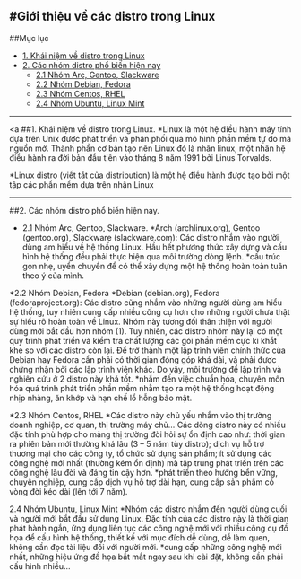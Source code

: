 #Giới thiệu về các distro trong Linux
----
##Mục lục
* [1. Khái niệm về distro trong Linux](#phan1)
* [2. Các nhóm distro phổ biến hiện nay](#phan2)
  * [2.1 Nhóm Arc, Gentoo, Slackware](#phan21)
  * [2.2 Nhóm Debian, Fedora](#phan22)
  * [2.3 Nhóm Centos, RHEL](#phan23)
  * [2.4 Nhóm Ubuntu, Linux Mint](#phan24)

----
<a
##1. Khái niệm về distro trong Linux.
*Linux là một hệ điều hành máy tính dựa trên Unix được phát triển và phân phối qua mô hình phần mềm tự do mã nguồn mở. Thành phần cơ bản tạo nên Linux đó là nhân linux, một nhân hệ điều hành ra đời bản đầu tiên vào tháng 8 năm 1991 bởi Linus Torvalds.

*Linux distro (viết tắt của distribution) là một hệ điều hành được tạo bởi một tập các phần mềm dựa trên nhân Linux
 
----
##2. Các nhóm distro phổ biến hiện nay.
* 2.1 Nhóm Arc, Gentoo, Slackware.
 *Arch (archlinux.org), Gentoo (gentoo.org), Slackware (slackware.com): Các distro nhắm vào người dùng am hiểu về hệ thống Linux. Hầu hết phương thức xây dựng và cấu hình hệ thống đều phải thực hiện qua môi trường dòng lệnh.
 *cấu trúc gọn nhẹ, uyển chuyển để có thể xây dựng một hệ thống hoàn toàn tuân theo ý của mình.
 
*2.2 Nhóm Debian, Fedora
 *Debian (debian.org), Fedora (fedoraproject.org): Các distro cũng nhắm vào những người dùng am hiểu hệ thống, tuy nhiên cung cấp nhiều công cụ hơn cho những người chưa thật sự hiểu rõ hoàn toàn về Linux. Nhóm này tương đối thân thiện với người dùng mới bắt đầu hơn nhóm (1). Tuy nhiên, các distro nhóm này lại có một quy trình phát triển và kiểm tra chất lượng các gói phần mềm cực kì khắt khe so với các distro còn lại. Để trở thành một lập trình viên chính thức của Debian hay Fedora cần phải có thời gian đóng góp khá dài, và phải được chứng nhận bởi các lập trình viên khác. Do vậy, môi trường để lập trình và nghiên cứu ở 2 distro này khá tốt.
 *nhắm đến việc chuẩn hóa, chuyên môn hóa quá trình phát triển phần mềm nhằm tạo ra một hệ thống hoạt động nhịp nhàng, ăn khớp và hạn chế lổ hỗng bảo mật.
 
*2.3 Nhóm Centos, RHEL
 *Các distro này chủ yếu nhắm vào thị trường doanh nghiệp, cơ quan, thị trường máy chủ… Các dòng distro này có nhiều đặc tính phù hợp cho mảng thị trường đòi hỏi sự ổn định cao như: thời gian ra phiên bản mới thường khá lâu (3 – 5 năm tùy distro); dịch vụ hỗ trợ thương mại cho các công ty, tổ chức sử dụng sản phẩm; ít sử dụng các công nghệ mới nhất (thường kém ổn định) mà tập trung phát triển trên các công nghệ lâu đời và đáng tin cậy hơn.
 *phát triển theo hướng bền vững, chuyên nghiệp, cung cấp dịch vụ hỗ trợ dài hạn, cung cấp sản phẩm có vòng đời kéo dài (lên tới 7 năm).
 
2.4 Nhóm Ubuntu, Linux Mint
*Nhóm các distro nhắm đến người dùng cuối và người mới bắt đầu sử dụng Linux. Đặc tính của các distro này là thời gian phát hành ngắn, ứng dụng liên tục các công nghệ mới với nhiều công cụ đồ họa để cấu hình hệ thống, thiết kế với mục đích dễ dùng, dễ làm quen, không cần đọc tài liệu đối với người mới.
*cung cấp những công nghệ mới nhất, những hiệu ứng đồ họa bắt mắt ngay sau khi cài đặt, không cần phải cấu hình nhiều…
